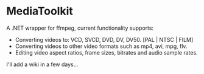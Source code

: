 MediaToolkit
============

A .NET wrapper for ffmpeg, current functionality supports:
- Converting videos to: VCD, SVCD, DVD, DV, DV50. [PAL | NTSC | FILM]
- Converting videos to other video formats such as mp4, avi, mpg, flv.
- Editing video aspect ratios, frame sizes, bitrates and audio sample rates.


I'll add a wiki in a few days...

